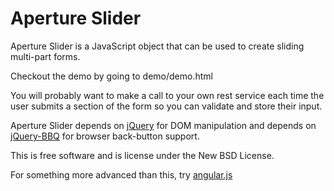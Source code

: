 # Aperture Slider

Aperture Slider is a JavaScript object that can be used to create sliding multi-part forms.

Checkout the demo by going to demo/demo.html

You will probably want to make a call to your own rest service each time the user submits a section of the form so you can validate and store their input.

Aperture Slider depends on [jQuery](https://github.com/jquery/jquery) for DOM manipulation and depends on [jQuery-BBQ](https://github.com/cowboy/jquery-bbq) for browser back-button support.

This is free software and is license under the New BSD License.

For something more advanced than this, try [angular.js](https://github.com/angular/angular.js)
